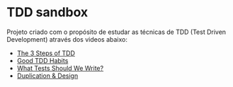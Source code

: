 # TDD sandbox

Projeto criado com o propósito de estudar as técnicas de 
TDD (Test Driven Development) através dos videos abaixo:

- [The 3 Steps of TDD](https://www.youtube.com/watch?v=eMU_hninZAs)
- [Good TDD Habits](https://www.youtube.com/watch?v=s53d_gWMonQ)
- [What Tests Should We Write?](https://www.youtube.com/watch?v=fpVDe6Jvch4)
- [Duplication & Design](https://www.youtube.com/watch?v=YOG9ekMb2eo)





